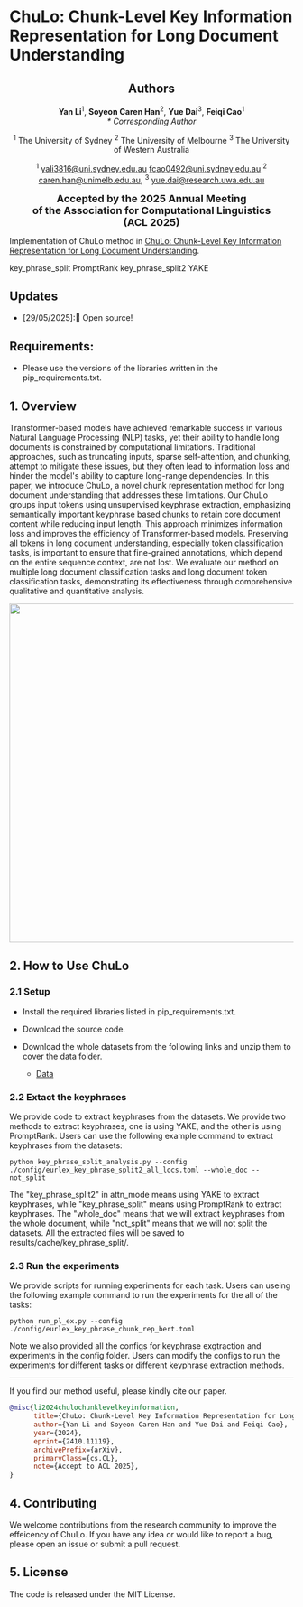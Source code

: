 # ChuLo: Chunk-Level Key Information Representation for Long Document Understanding

<div align="center">
      <h2>Authors</h2>
      <p>
        <strong>Yan Li</strong><sup>1</sup>,  
        <strong>Soyeon Caren Han</strong><sup>2</sup>,  
        <strong>Yue Dai</strong><sup>3</sup>,  
        <strong>Feiqi Cao</strong><sup>1</sup>
        <br>
        <em>* Corresponding Author</em>
      </p>
</div>

<div align="center">
    <p>
        <sup>1</sup> The University of Sydney 
        <sup>2</sup> The University of Melbourne
        <sup>3</sup> The University of Western Australia
    </p>
</div>

<div align="center">
<p>
      <sup>1</sup> <a href="mailto:yali3816@uni.sydney.edu.au">yali3816@uni.sydney.edu.au</a> 
      <a href="mailto:fcao0492@uni.sydney.edu.au">fcao0492@uni.sydney.edu.au</a> 
      <sup>2</sup> <a href="mailto:caren.han@unimelb.edu.au">caren.han@unimelb.edu.au</a>,  
      <sup>3</sup> <a href="mailto:yue.dai@research.uwa.edu.au">yue.dai@research.uwa.edu.au</a>
</p>
</div>

<div align="center">

<strong style="font-size: 18px;">Accepted by the 2025 Annual Meeting</strong> <br>
    <strong style="font-size: 18px;">of the Association for Computational Linguistics</strong> <br>
    <strong style="font-size: 18px;">(ACL 2025)</strong>
</div>


Implementation of ChuLo method in [ChuLo: Chunk-Level Key Information Representation for Long Document Understanding](https://arxiv.org/abs/2410.11119). 


key_phrase_split PromptRank
key_phrase_split2 YAKE

## Updates
- [29/05/2025]:🎉 Open source!


## Requirements:
- Please use the versions of the libraries written in the pip_requirements.txt.


## 1. Overview 
Transformer-based models have achieved remarkable success in various Natural Language Processing (NLP) tasks, yet their ability to handle long documents is constrained by computational limitations. Traditional approaches, such as truncating inputs, sparse self-attention, and chunking, attempt to mitigate these issues, but they often lead to information loss and hinder the model's ability to capture long-range dependencies. In this paper, we introduce ChuLo, a novel chunk representation method for long document understanding that addresses these limitations. Our ChuLo groups input tokens using unsupervised keyphrase extraction, emphasizing semantically important keyphrase based chunks to retain core document content while reducing input length. This approach minimizes information loss and improves the efficiency of Transformer-based models. Preserving all tokens in long document understanding, especially token classification tasks, is important to ensure that fine-grained annotations, which depend on the entire sequence context, are not lost. We evaluate our method on multiple long document classification tasks and long document token classification tasks, demonstrating its effectiveness through comprehensive qualitative and quantitative analysis.

<p align="center">
<img width="600" src="./figures/framework.jpg">


## 2. How to Use ChuLo

### 2.1 Setup

- Install the required libraries listed in pip_requirements.txt.

- Download the source code.

- Download the whole datasets from the following links and unzip them to cover the data folder.

  - [Data](https://drive.google.com/file/d/1jLtt4ni3aXOXGZgK7VfsCum0geqKYxHj/view?usp=sharing)

### 2.2 Extact the keyphrases

We provide code to extract keyphrases from the datasets. We provide two methods to extract keyphrases, one is using YAKE, and the other is using PromptRank. Users can use the following example command to extract keyphrases from the datasets:

```
python key_phrase_split_analysis.py --config ./config/eurlex_key_phrase_split2_all_locs.toml --whole_doc --not_split
```
The "key_phrase_split2" in attn_mode means using YAKE to extract keyphrases, while "key_phrase_split" means using PromptRank to extract keyphrases. The "whole_doc" means that we will extract keyphrases from the whole document, while "not_split" means that we will not split the datasets.
All the extracted files will be saved to results/cache/key_phrase_split/.

### 2.3 Run the experiments

We provide scripts for running experiments for each task. Users can useing the following example command to run the experiments for the all of the tasks:

```
python run_pl_ex.py --config ./config/eurlex_key_phrase_chunk_rep_bert.toml
```

Note we also provided all the configs for keyphrase exgtraction and experiments in the config folder. Users can modify the configs to run the experiments for different tasks or different keyphrase extraction methods.


------


If you find our method useful, please kindly cite our paper.
```bibtex
@misc{li2024chulochunklevelkeyinformation,
      title={ChuLo: Chunk-Level Key Information Representation for Long Document Processing}, 
      author={Yan Li and Soyeon Caren Han and Yue Dai and Feiqi Cao},
      year={2024},
      eprint={2410.11119},
      archivePrefix={arXiv},
      primaryClass={cs.CL},
      note={Accept to ACL 2025}, 
}
```

## 4. Contributing
We welcome contributions from the research community to improve the effeicency of ChuLo. If you have any idea or would like to report a bug, please open an issue or submit a pull request.

## 5. License
The code is released under the MIT License.

